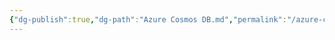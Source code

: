 ```yaml
---
{"dg-publish":true,"dg-path":"Azure Cosmos DB.md","permalink":"/azure-cosmos-db/","tags":["notes"]}
---
```


